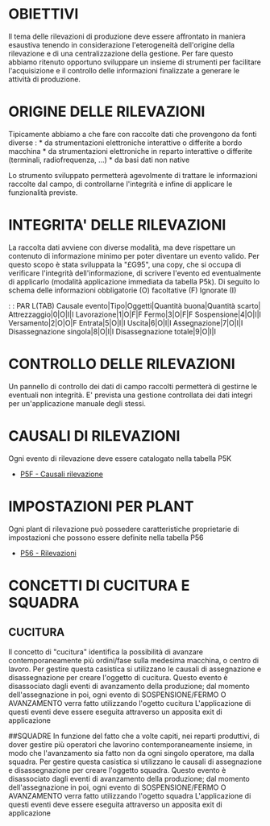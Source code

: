 # OBIETTIVI
Il tema delle rilevazioni di produzione deve essere affrontato in maniera esaustiva tenendo in considerazione l'eterogeneità dell'origine della rilevazione e di una centralizzazione della gestione. Per fare questo abbiamo ritenuto opportuno sviluppare un insieme di strumenti per facilitare l'acquisizione e il controllo delle informazioni finalizzate a generare le attività di produzione.

# ORIGINE DELLE RILEVAZIONI
Tipicamente abbiamo a che fare con raccolte dati che provengono da fonti diverse : 
\* da strumentazioni elettroniche interattive o differite a bordo macchina
\* da strumentazioni elettroniche in reparto interattive o differite (terminali, radiofrequenza, ...)
\* da basi dati non native

Lo strumento sviluppato permetterà agevolmente di trattare le informazioni raccolte dal campo, di controllarne l'integrità e infine di applicare le funzionalità previste.

# INTEGRITA' DELLE RILEVAZIONI
La raccolta dati avviene con diverse modalità, ma deve rispettare un contenuto di informazione minimo per poter  diventare un evento valido. Per questo scopo è stata sviluppata la "£G95", una copy, che si occupa di verificare l'integrità dell'informazione, di scrivere l'evento ed eventualmente di applicarlo (modalità applicazione immediata da tabella P5k). Di seguito lo schema delle informazioni obbligatorie (O) facoltative (F) Ignorate (I)

 :  : PAR L(TAB)
Causale evento|Tipo|Oggetti|Quantità buona|Quantità scarto|
Attrezzaggio|0|O|I|I
Lavorazione|1|O|F|F
Fermo|3|O|F|F
Sospensione|4|O|I|I
Versamento|2|O|O|F
Entrata|5|O|I|I
Uscita|6|O|I|I
Assegnazione|7|O|I|I
Disassegnazione singola|8|O|I|I
Disassegnazione totale|9|O|I|I



# CONTROLLO DELLE RILEVAZIONI
Un pannello di controllo dei dati di campo raccolti permetterà di gestirne le eventuali non integrità. E' prevista una gestione controllata dei dati integri per un'applicazione manuale degli stessi.

# CAUSALI DI RILEVAZIONI
Ogni evento di rilevazione deve essere catalogato nella tabella P5K
- [P5F - Causali rilevazione](Sorgenti/OG/TA/P5K)

# IMPOSTAZIONI PER PLANT
Ogni plant di rilevazione può possedere caratteristiche proprietarie di impostazioni che possono essere definite nella tabella P56
- [P56 - Rilevazioni](Sorgenti/OG/TA/P56)

# CONCETTI DI CUCITURA E SQUADRA
## CUCITURA
Il concetto di "cucitura" identifica la possibilità di avanzare contemporaneamente più ordini/fase sulla medesima macchina, o centro di lavoro.
Per gestire questa casistica si utilizzano le causali di assegnazione e disassegnazione per creare  l'oggetto di cucitura.
Questo evento è disassociato dagli eventi di avanzamento della produzione; dal momento dell'assegnazione in poi, ogni evento di SOSPENSIONE/FERMO O AVANZAMENTO verra fatto utilizzando l'ogetto cucitura
L'applicazione di questi eventi deve essere eseguita attraverso un apposita exit di applicazione

##SQUADRE
In funzione del fatto che a volte capiti, nei reparti produttivi, di dover gestire più operatori che lavorino contemporaneamente insieme, in modo che l'avanzamento sia fatto non da ogni singolo operatore, ma dalla squadra.
Per gestire questa casistica si utilizzano le causali di assegnazione e disassegnazione per creare  l'oggetto squadra.
Questo evento è disassociato dagli eventi di avanzamento della produzione; dal momento dell'assegnazione in poi, ogni evento di SOSPENSIONE/FERMO O AVANZAMENTO verra fatto utilizzando l'ogetto squadra
L'applicazione di questi eventi deve essere eseguita attraverso un apposita exit di applicazione
